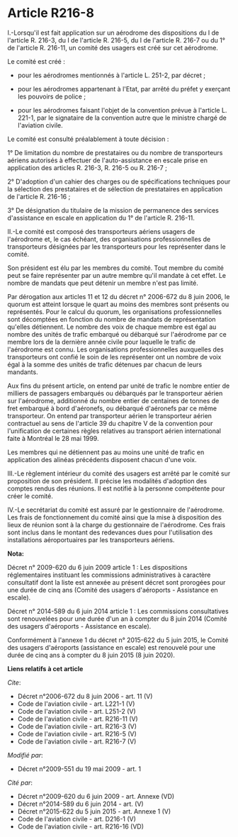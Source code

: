 # Article R216-8

I.-Lorsqu'il est fait application sur un aérodrome des dispositions du I de l'article R. 216-3, du I de l'article R. 216-5,
du I de l'article R. 216-7 ou du 1° de l'article R. 216-11, un comité des usagers est créé sur cet aérodrome. 

Le comité est créé :

- pour les aérodromes mentionnés à l'article L. 251-2, par décret ;

- pour les aérodromes appartenant à l'Etat, par arrêté du préfet y exerçant les pouvoirs de police ;

- pour les aérodromes faisant l'objet de la convention prévue à l'article L. 221-1, par le signataire de la convention autre
que le ministre chargé de l'aviation civile. 

Le comité est consulté préalablement à toute décision : 

1° De limitation du nombre de prestataires ou du nombre de transporteurs aériens autorisés à effectuer de l'auto-assistance
en escale prise en application des articles R. 216-3, R. 216-5 ou R. 216-7 ; 

2° D'adoption d'un cahier des charges ou de spécifications techniques pour la sélection des prestataires et de sélection de
prestataires en application de l'article R. 216-16 ; 

3° De désignation du titulaire de la mission de permanence des services d'assistance en escale en application du 1° de
l'article R. 216-11. 

II.-Le comité est composé des transporteurs aériens usagers de l'aérodrome et, le cas échéant, des organisations
professionnelles de transporteurs désignées par les transporteurs pour les représenter dans le comité. 

Son président est élu par les membres du comité. Tout membre du comité peut se faire représenter par un autre membre qu'il
mandate à cet effet. Le nombre de mandats que peut détenir un membre n'est pas limité. 

Par dérogation aux articles 11 et 12 du décret n° 2006-672 du 8 juin 2006, le quorum est atteint lorsque le quart au moins
des membres sont présents ou représentés. Pour le calcul du quorum, les organisations professionnelles sont décomptées en
fonction du nombre de mandats de représentation qu'elles détiennent. Le nombre des voix de chaque membre est égal au nombre
des unités de trafic embarqué ou débarqué sur l'aérodrome par ce membre lors de la dernière année civile pour laquelle le
trafic de l'aérodrome est connu. Les organisations professionnelles auxquelles des transporteurs ont confié le soin de les
représenter ont un nombre de voix égal à la somme des unités de trafic détenues par chacun de leurs mandants. 

Aux fins du présent article, on entend par unité de trafic le nombre entier de milliers de passagers embarqués ou débarqués
par le transporteur aérien sur l'aérodrome, additionné du nombre entier de centaines de tonnes de fret embarqué à bord
d'aéronefs, ou débarqué d'aéronefs par ce même transporteur. On entend par transporteur aérien le transporteur aérien
contractuel au sens de l'article 39 du chapitre V de la convention pour l'unification de certaines règles relatives au
transport aérien international faite à Montréal le 28 mai 1999. 

Les membres qui ne détiennent pas au moins une unité de trafic en application des alinéas précédents disposent chacun d'une
voix. 

III.-Le règlement intérieur du comité des usagers est arrêté par le comité sur proposition de son président. Il précise les
modalités d'adoption des comptes rendus des réunions. Il est notifié à la personne compétente pour créer le comité. 

IV.-Le secrétariat du comité est assuré par le gestionnaire de l'aérodrome. Les frais de fonctionnement du comité ainsi que
la mise à disposition des lieux de réunion sont à la charge du gestionnaire de l'aérodrome. Ces frais sont inclus dans le
montant des redevances dues pour l'utilisation des installations aéroportuaires par les transporteurs aériens.

**Nota:**

Décret n° 2009-620 du 6 juin 2009 article 1 : Les dispositions réglementaires instituant les commissions administratives à
caractère consultatif dont la liste est annexée au présent décret sont prorogées pour une durée de cinq ans (Comité des
usagers d'aéroports - Assistance en escale).

Décret n° 2014-589 du 6 juin 2014 article 1 : Les commissions consultatives sont renouvelées pour une durée d'un an à compter
du 8 juin 2014 (Comité des usagers d'aéroports - Assistance en escale).

Conformément à l'annexe 1 du décret n° 2015-622 du 5 juin 2015, le Comité des usagers d'aéroports (assistance en escale) est
renouvelé pour une durée de cinq ans à compter du 8 juin 2015 (8 juin 2020).

**Liens relatifs à cet article**

_Cite_:

  - Décret n°2006-672 du 8 juin 2006 - art. 11 (V)
  - Code de l'aviation civile - art. L221-1 (V)
  - Code de l'aviation civile - art. L251-2 (V)
  - Code de l'aviation civile - art. R216-11 (V)
  - Code de l'aviation civile - art. R216-3 (V)
  - Code de l'aviation civile - art. R216-5 (V)
  - Code de l'aviation civile - art. R216-7 (V)

_Modifié par_:

  - Décret n°2009-551 du 19 mai 2009 - art. 1

_Cité par_:

  - Décret n°2009-620 du 6 juin 2009 - art. Annexe (VD)
  - Décret n°2014-589 du 6 juin 2014 - art. (V)
  - Décret n°2015-622 du 5 juin 2015 - art. Annexe 1 (V)
  - Code de l'aviation civile - art. D216-1 (V)
  - Code de l'aviation civile - art. R216-16 (VD)
